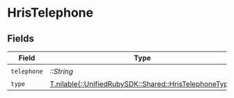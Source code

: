 # HrisTelephone


## Fields

| Field                                                                                              | Type                                                                                               | Required                                                                                           | Description                                                                                        |
| -------------------------------------------------------------------------------------------------- | -------------------------------------------------------------------------------------------------- | -------------------------------------------------------------------------------------------------- | -------------------------------------------------------------------------------------------------- |
| `telephone`                                                                                        | *::String*                                                                                         | :heavy_check_mark:                                                                                 | N/A                                                                                                |
| `type`                                                                                             | [T.nilable(::UnifiedRubySDK::Shared::HrisTelephoneType)](../../models/shared/hristelephonetype.md) | :heavy_minus_sign:                                                                                 | N/A                                                                                                |